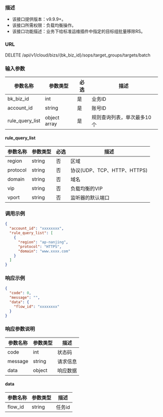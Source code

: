 ### 描述

- 该接口提供版本：v9.9.9+。
- 该接口所需权限：负载均衡操作。
- 该接口功能描述：业务下给标准运维插件中指定的目标组批量移除RS。

### URL

DELETE /api/v1/cloud/bizs/{bk_biz_id}/sops/target_groups/targets/batch

### 输入参数

| 参数名称          | 参数类型       | 必选 | 描述                     |
|------------------|--------------|------|-------------------------|
| bk_biz_id        | int          | 是   | 业务ID                   |
| account_id       | string       | 是   | 账号ID                   |
| rule_query_list  | object array | 是   | 规则查询列表，单次最多10个  |

#### rule_query_list

| 参数名称   | 参数类型   | 必选 | 描述                       |
|-----------|----------|------|---------------------------|
| region    | string   | 否   | 区域                       |
| protocol  | string   | 否   | 协议(UDP、TCP、HTTP、HTTPS) |
| domain    | string   | 否   | 域名                       |
| vip       | string   | 否   | 负载均衡的VIP               |
| vport     | string   | 否   | 监听器的默认端口             |

### 调用示例

```json
{
  "account_id": "xxxxxxxx",
  "rule_query_list": [
    {
      "region": "ap-nanjing",
      "protocol": "HTTPS",
      "domain": "www.xxxx.com"
    }
  ]
}
```

### 响应示例

```json
{
  "code": 0,
  "message": "",
  "data": {
    "flow_id": "xxxxxxxx"
  }
}
```

### 响应参数说明

| 参数名称  | 参数类型  | 描述    |
|---------|----------|---------|
| code    | int      | 状态码   |
| message | string   | 请求信息 |
| data    | object   | 响应数据 |

#### data

| 参数名称  | 参数类型 | 描述    |
|----------|--------|---------|
| flow_id  | string | 任务id   |
